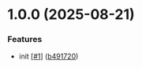 # 1.0.0 (2025-08-21)


### Features

* init [[#1](https://github.com/d3p1/r3f-computer-webcam-effect/issues/1)] ([b491720](https://github.com/d3p1/r3f-computer-webcam-effect/commit/b4917201c6e29c5b92fd338c315cf7e21380b545))
